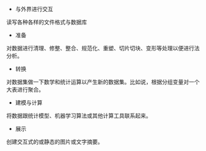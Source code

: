 
- 与外界进行交互

读写各种各样的文件格式与数据库
- 准备

对数据进行清理、修整、整合、规范化、重塑、切片切块、变形等处理以便进行法分析。
- 转换

对数据集做一下数学和统计运算以产生新的数据集。比如说，根据分组变量对一个大表进行聚合。
- 建模与计算

将数据跟统计模型、机器学习算法或其他计算工具联系起来。
- 展示

创建交互式的或静态的图片或文字摘要。

